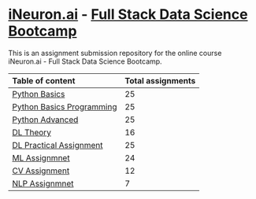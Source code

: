 # [iNeuron.ai](https://ineuron.ai/) - [Full Stack Data Science Bootcamp](https://learn.ineuron.ai/course/Full-Stack-Data-Science-Bootcamp/)
This is an assignment submission repository for the online course iNeuron.ai - Full Stack Data Science Bootcamp.

|Table of content|Total assignments|
|:-----|:----|
|[Python Basics](/Python%20Basics)|25|
|[Python Basics Programming](Python%20Basics%20Programming)|25|
|[Python Advanced](Python%20Advanced)|25|
|[DL Theory](DL%20Theory)|16|
|[DL Practical Assignment](DL%20Practical%20Assignment)|25|
|[ML Assignmnet](ML%20Assignmnet)|24|
|[CV Assignment](CV%20Assignment)|12|
|[NLP Assignmnet](NLP%20Assignmnet)|7|

